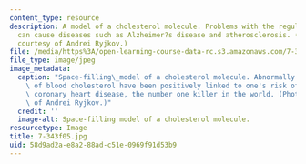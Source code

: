 ```yaml
---
content_type: resource
description: A model of a cholesterol molecule. Problems with the regulation of cholesterol
  can cause diseases such as Alzheimer?s disease and atherosclerosis. (Photograph
  courtesy of Andrei Ryjkov.)
file: /media/https%3A/open-learning-course-data-rc.s3.amazonaws.com/7-343-a-love-hate-relationship-cholesterol-in-health-and-disease-fall-2005/58d9ad2ae8a288adc51e0969f91d53b9_7-343f05.jpg
file_type: image/jpeg
image_metadata:
  caption: "Space-filling\_model of a cholesterol molecule. Abnormally high levels\
    \ of blood cholesterol have been positively linked to one's risk of developing\
    \ coronary heart disease, the number one killer in the world. (Photograph courtesy\
    \ of Andrei Ryjkov.)"
  credit: ''
  image-alt: Space-filling model of a cholesterol molecule.
resourcetype: Image
title: 7-343f05.jpg
uid: 58d9ad2a-e8a2-88ad-c51e-0969f91d53b9
---
```

